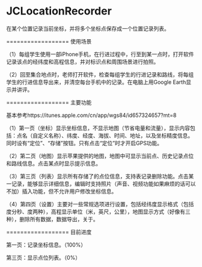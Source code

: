 JCLocationRecorder
==================

在某个位置记录当前坐标，并将多个坐标点保存成一个位置记录列表。


==================
使用场景

（1）每组学生使用一部iPhone手机，在行进过程中，行至到某一点时，打开软件记录该点的经纬度和高程信息，并对标识点和周围场景进行拍照。

（2）回至集合地点时，老师打开软件，检查每组学生的行进记录和路线，将每组学生的行进信息导出来，并清空每台手机中的记录。在电脑上用Google Earth显示并讲评。

==================
主要功能

基本参考https://itunes.apple.com/cn/app/wgs84/id657324657?mt=8

（1）第一页（坐标）显示坐标信息，不显示地图（节省电量和流量），显示内容包括：点名（自定义名称）、纬度、经度、海拔、时间、地址，以及坐标精度信息。同时设有“定位”、“存储”按钮。只有点击“定位”时才开启GPS功能。

（2）第二页（地图）显示苹果提供的地图，地图中可显示当前点、历史记录点位和路线信息。点击某点时显示提示信息。

（3）第三页（列表）显示所有存储了的点位信息，支持表记录删除功能。点击某一记录，能够显示详细信息，编辑时支持照片（声音、视频功能如果麻烦的话可以不加）插入功能，但不允许用户修改坐标信息。

（4）第四页（设置）主要对一些常规选项进行设置，包括经纬度显示格式（包括度分秒、度两种），高程显示单位（米，英尺，公里），地图显示方式（好像有三种），删除所有数据，数据导出，关于。


==================
目前进度

第一页：记录坐标信息。（100%）

第三页：显示点位列表。（0%）




 
